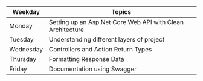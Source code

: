 | **Weekday**| **Topics**                   |
|------------|------------------------------|
| Monday     | Setting up an Asp.Net Core Web API with Clean Architecture       |              
| Tuesday    | Understanding different layers of project    |
| Wednesday  | Controllers and Action Return Types       |     
| Thursday   | Formatting Response Data        |            
| Friday     | Documentation using Swagger  |               
